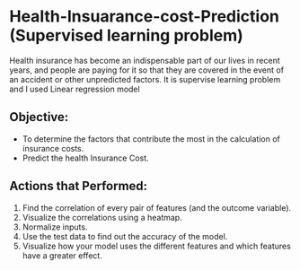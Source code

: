 # Health-Insuarance-cost-Prediction (Supervised learning problem)
Health insurance has become an indispensable part of our lives in recent years, and people are paying for it so that they are covered in the event of an accident or other unpredicted factors.
It is supervise learning problem and I used Linear regression model

## Objective:

* To determine the factors that contribute the most in the calculation of insurance costs.
* Predict the health Insurance Cost.

## Actions that Performed:
1) Find the correlation of every pair of features (and the outcome variable).
2) Visualize the correlations using a heatmap.
3) Normalize inputs.
4) Use the test data to find out the accuracy of the model.
5) Visualize how your model uses the different features and which features have a greater effect.
